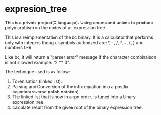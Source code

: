 # expresion_tree
This is a private project(C language). Using enums and unions to produce polymorphism on the nodes of an expression tree.

This is a reimplementation of the bc binary. It is a calculator that performs only with integers though.
symbols authorized are: *, -, /, ^, +, (, ) and numbers 0-9.

Like bc, it will return a "parser error" message if the character combinaison is not allowed example: "2 ** 3".

The technique used is as follow:
1) Tokenisation (linked list).
2) Parsing and Conversion of the infix equation into a postfix equation(reverse polish notation)
3) The linked list that is now in a rpn order. is tuned into a binary expression tree.
4) calculate result from the given root of the binary expression tree.
